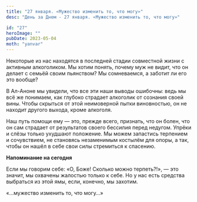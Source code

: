 ```yaml
---
title: "27 января. «Мужество изменить то, что могу»"
desc: "День за Днем - 27 января. «Мужество изменить то, что могу»"

id: "27"
heroImage: ""
pubDate: 2023-05-04
moth: "yanvar"
---
```


Некоторые из нас находятся в последней стадии совместной жизни с активным
алкоголиком. Мы хотим понять, почему муж не видит, что он делает с семьёй
своим пьянством? Мы сомневаемся, а заботит ли его это вообще?

В Ал-Аноне мы увидели, что все эти наши выводы ошибочны: ведь мы всё же
понимаем, как глубоко страдает алкоголик от сознания своей вины. Чтобы
скрыться от этой неимоверной пытки виновностью, он не находит другого выхода,
кроме алкоголя.

Наш путь помощи ему — это, прежде всего, признать, что он болен, что он сам
страдает от результатов своего бессилия перед недугом. Упрёки и слёзы только
ухудшают положение. Мы можем запастись терпением и сочувствием, не становясь
незаменимым костылём для опоры, а так, чтобы он нашёл в себе свои силы
стремиться к спасению.

**Напоминание на сегодня**

Если мы говорим себе: «О, Боже! Сколько можно терпеть?!», — это значит, мы
охвачены жалостью только к себе. Но у нас есть средства выбраться из этой ямы,
если, конечно, мы захотим.

«…мужество изменить то, что могу…»
